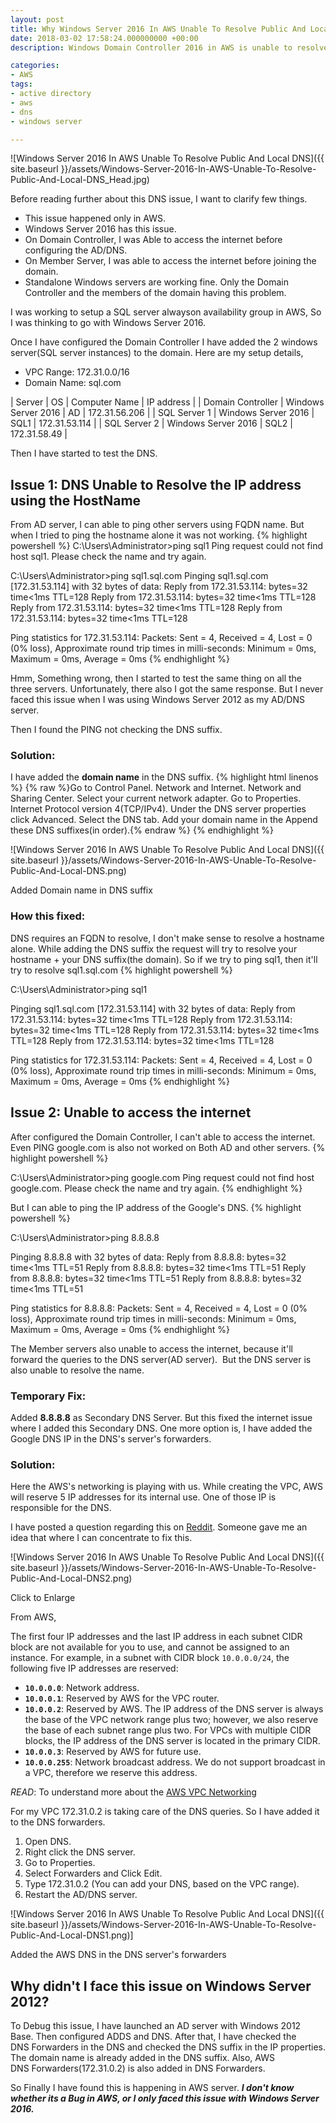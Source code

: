 ```yaml
---
layout: post
title: Why Windows Server 2016 In AWS Unable To Resolve Public And Local DNS
date: 2018-03-02 17:58:24.000000000 +00:00
description: Windows Domain Controller 2016 in AWS is unable to resolve both public and private DNS. On windows server 2012 its working fine. To fix this issue add DNS suffix and add AWS VPC DNS IP in DNS forwarders.

categories:
- AWS
tags:
- active directory
- aws
- dns
- windows server

---
```


![Windows Server 2016 In AWS Unable To Resolve Public And Local DNS]({{ site.baseurl }}/assets/Windows-Server-2016-In-AWS-Unable-To-Resolve-Public-And-Local-DNS_Head.jpg)

Before reading further about this DNS issue, I want to clarify few things.

-   This issue happened only in AWS.
-   Windows Server 2016 has this issue.
-   On Domain Controller, I was Able to access the internet before configuring the AD/DNS.
-   On Member Server, I was able to access the internet before joining the domain.
-   Standalone Windows servers are working fine. Only the Domain Controller and the members of the domain having this problem.

I was working to setup a SQL server alwayson availability group in AWS, So I was thinking to go with Windows Server 2016.

Once I have configured the Domain Controller I have added the 2 windows server(SQL server instances) to the domain. Here are my setup details,

-   VPC Range: 172.31.0.0/16
-   Domain Name: sql.com

| Server | OS | Computer Name | IP address |
| Domain Controller | Windows Server 2016 | AD | 172.31.56.206 |
| SQL Server 1 | Windows Server 2016 | SQL1 | 172.31.53.114 |
| SQL Server 2 | Windows Server 2016 | SQL2 | 172.31.58.49 |

Then I have started to test the DNS.

Issue 1: DNS Unable to Resolve the IP address using the HostName
----------------------------------------------------------------

From AD server, I can able to ping other servers using FQDN name. But when I tried to ping the hostname alone it was not working.
{% highlight powershell %}
C:\Users\Administrator>ping sql1
Ping request could not find host sql1. Please check the name and try again.

C:\Users\Administrator>ping sql1.sql.com
Pinging sql1.sql.com [172.31.53.114] with 32 bytes of data:
Reply from 172.31.53.114: bytes=32 time<1ms TTL=128
Reply from 172.31.53.114: bytes=32 time<1ms TTL=128
Reply from 172.31.53.114: bytes=32 time<1ms TTL=128
Reply from 172.31.53.114: bytes=32 time<1ms TTL=128

Ping statistics for 172.31.53.114:
Packets: Sent = 4, Received = 4, Lost = 0  (0% loss),
Approximate round trip times in milli-seconds:
Minimum = 0ms, Maximum = 0ms, Average = 0ms
{% endhighlight %}

Hmm, Something wrong, then I started to test the same thing on all the three servers. Unfortunately, there also I got the same response. But I never faced this issue when I was using Windows Server 2012 as my AD/DNS server.

Then I found the PING not checking the DNS suffix.

### Solution:

I have added the **domain name** in the DNS suffix.
{% highlight html linenos %} {% raw %}Go to Control Panel.
Network and Internet.
Network and Sharing Center.
Select your current network adapter.
Go to Properties.
Internet Protocol version 4(TCP/IPv4).
Under the DNS server properties click Advanced.
Select the DNS tab.
Add your domain name in the Append these DNS suffixes(in order).{% endraw %} {% endhighlight %}


![Windows Server 2016 In AWS Unable To Resolve Public And Local DNS]({{ site.baseurl }}/assets/Windows-Server-2016-In-AWS-Unable-To-Resolve-Public-And-Local-DNS.png)

Added Domain name in DNS suffix

### How this fixed:

DNS requires an FQDN to resolve, I don't make sense to resolve a hostname alone. While adding the DNS suffix the request will try to resolve your hostname + your DNS suffix(the domain). So if we try to ping sql1, then it'll try to resolve sql1.sql.com
{% highlight powershell %}

C:\Users\Administrator>ping sql1

Pinging sql1.sql.com [172.31.53.114] with 32 bytes of data:
Reply from 172.31.53.114: bytes=32 time<1ms TTL=128
Reply from 172.31.53.114: bytes=32 time<1ms TTL=128
Reply from 172.31.53.114: bytes=32 time<1ms TTL=128
Reply from 172.31.53.114: bytes=32 time<1ms TTL=128

Ping statistics for 172.31.53.114:
Packets: Sent = 4, Received = 4, Lost = 0  (0% loss),
Approximate round trip times in milli-seconds:
Minimum = 0ms, Maximum = 0ms, Average = 0ms
{% endhighlight %}

Issue 2: Unable to access the internet
--------------------------------------

After configured the Domain Controller, I can't able to access the internet. Even PING google.com is also not worked on Both AD and other servers.
{% highlight powershell %}

C:\Users\Administrator>ping google.com
Ping request could not find host google.com. Please check the name and try again.
{% endhighlight %}

But I can able to ping the IP address of the Google's DNS.
{% highlight powershell %}

C:\Users\Administrator>ping 8.8.8.8

Pinging 8.8.8.8 with 32 bytes of data:
Reply from 8.8.8.8: bytes=32 time<1ms TTL=51
Reply from 8.8.8.8: bytes=32 time<1ms TTL=51
Reply from 8.8.8.8: bytes=32 time<1ms TTL=51
Reply from 8.8.8.8: bytes=32 time<1ms TTL=51

Ping statistics for 8.8.8.8:
Packets: Sent = 4, Received = 4, Lost = 0  (0% loss),
Approximate round trip times in milli-seconds:
Minimum = 0ms, Maximum = 0ms, Average = 0ms
{% endhighlight %}

The Member servers also unable to access the internet, because it'll forward the queries to the DNS server(AD server).  But the DNS server is also unable to resolve the name.

### Temporary Fix:

Added **8.8.8.8** as Secondary DNS Server. But this fixed the internet issue where I added this Secondary DNS. One more option is, I have added the Google DNS IP in the DNS's server's forwarders.

### Solution:

Here the AWS's networking is playing with us. While creating the VPC, AWS will reserve 5 IP addresses for its internal use. One of those IP is responsible for the DNS.

I have posted a question regarding this on [Reddit](https://www.reddit.com/r/sysadmin/comments/814mwx/dns_issue_windows_domain_controller_2016_unable/). Someone gave me an idea that where I can concentrate to fix this.

![Windows Server 2016 In AWS Unable To Resolve Public And Local DNS]({{ site.baseurl }}/assets/Windows-Server-2016-In-AWS-Unable-To-Resolve-Public-And-Local-DNS2.png)

Click to Enlarge

From AWS,

The first four IP addresses and the last IP address in each subnet CIDR block are not available for you to use, and cannot be assigned to an instance. For example, in a subnet with CIDR block `10.0.0.0/24`, the following five IP addresses are reserved:

-   **`10.0.0.0`**: Network address.
-   **`10.0.0.1`**: Reserved by AWS for the VPC router.
-   **`10.0.0.2`**: Reserved by AWS. The IP address of the DNS server is always the base of the VPC network range plus two; however, we also reserve the base of each subnet range plus two. For VPCs with multiple CIDR blocks, the IP address of the DNS server is located in the primary CIDR.
-   **`10.0.0.3`**: Reserved by AWS for future use.
-   **`10.0.0.255`**: Network broadcast address. We do not support broadcast in a VPC, therefore we reserve this address.

*READ*: To understand more about the [AWS VPC Networking](https://docs.aws.amazon.com/AmazonVPC/latest/UserGuide/VPC_DHCP_Options.html#AmazonDNS)

For my VPC 172.31.0.2 is taking care of the DNS queries. So I have added it to the DNS forwarders.

1.  Open DNS.
2.  Right click the DNS server.
3.  Go to Properties.
4.  Select Forwarders and Click Edit.
5.  Type 172.31.0.2 (You can add your DNS, based on the VPC range).
6.  Restart the AD/DNS server.

![Windows Server 2016 In AWS Unable To Resolve Public And Local DNS]({{ site.baseurl }}/assets/Windows-Server-2016-In-AWS-Unable-To-Resolve-Public-And-Local-DNS1.png)]

Added the AWS DNS in the DNS server's forwarders

Why didn't I face this issue on Windows Server 2012?
----------------------------------------------------

To Debug this issue, I have launched an AD server with Windows 2012 Base. Then configured ADDS and DNS. After that, I have checked the DNS Forwarders in the DNS and checked the DNS suffix in the IP properties. The domain name is already added in the DNS suffix. Also, AWS DNS Forwarders(172.31.0.2) is also added in DNS Forwarders.

So Finally I have found this is happening in AWS server. ***I don't know whether its a Bug in AWS, or I only faced this issue with Windows Server 2016.***